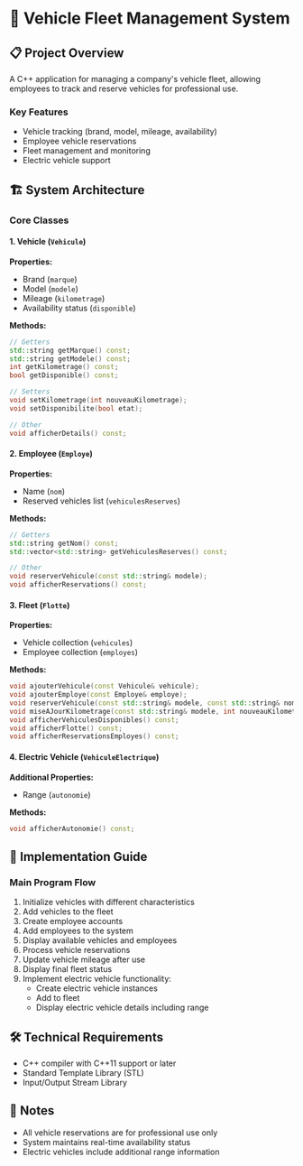 # 🚗 Vehicle Fleet Management System

## 📋 Project Overview

A C++ application for managing a company's vehicle fleet, allowing employees to track and reserve vehicles for professional use.

### Key Features
- Vehicle tracking (brand, model, mileage, availability)
- Employee vehicle reservations
- Fleet management and monitoring
- Electric vehicle support

## 🏗️ System Architecture

### Core Classes

#### 1. Vehicle (`Vehicule`)
**Properties:**
- Brand (`marque`)
- Model (`modele`)
- Mileage (`kilometrage`)
- Availability status (`disponible`)

**Methods:**
```cpp
// Getters
std::string getMarque() const;
std::string getModele() const;
int getKilometrage() const;
bool getDisponible() const;

// Setters
void setKilometrage(int nouveauKilometrage);
void setDisponibilite(bool etat);

// Other
void afficherDetails() const;
```

#### 2. Employee (`Employe`)
**Properties:**
- Name (`nom`)
- Reserved vehicles list (`vehiculesReserves`)

**Methods:**
```cpp
// Getters
std::string getNom() const;
std::vector<std::string> getVehiculesReserves() const;

// Other
void reserverVehicule(const std::string& modele);
void afficherReservations() const;
```

#### 3. Fleet (`Flotte`)
**Properties:**
- Vehicle collection (`vehicules`)
- Employee collection (`employes`)

**Methods:**
```cpp
void ajouterVehicule(const Vehicule& vehicule);
void ajouterEmploye(const Employe& employe);
void reserverVehicule(const std::string& modele, const std::string& nomEmploye);
void miseAJourKilometrage(const std::string& modele, int nouveauKilometrage);
void afficherVehiculesDisponibles() const;
void afficherFlotte() const;
void afficherReservationsEmployes() const;
```

#### 4. Electric Vehicle (`VehiculeElectrique`)
**Additional Properties:**
- Range (`autonomie`)

**Methods:**
```cpp
void afficherAutonomie() const;
```

## 🚀 Implementation Guide

### Main Program Flow
1. Initialize vehicles with different characteristics
2. Add vehicles to the fleet
3. Create employee accounts
4. Add employees to the system
5. Display available vehicles and employees
6. Process vehicle reservations
7. Update vehicle mileage after use
8. Display final fleet status
9. Implement electric vehicle functionality:
   - Create electric vehicle instances
   - Add to fleet
   - Display electric vehicle details including range

## 🛠️ Technical Requirements
- C++ compiler with C++11 support or later
- Standard Template Library (STL)
- Input/Output Stream Library

## 📝 Notes
- All vehicle reservations are for professional use only
- System maintains real-time availability status
- Electric vehicles include additional range information
